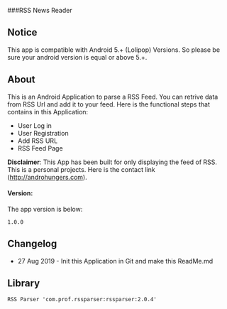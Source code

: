 ###RSS News Reader

## Notice
This app is compatible with Android 5.+ (Lolipop) Versions. So please be sure your android version is equal or above 5.+.

## About

This is an Android Application to parse a RSS Feed. You can retrive data from RSS Url and add it to your feed. Here is the functional steps that contains in this Application:
<ul>
<li> User Log in
<li> User Registration
<li> Add RSS URL
<li> RSS Feed Page
</ul>

**Disclaimer**: This App has been built for only displaying the feed of RSS. This is a personal projects. Here is the contact link (http://androhungers.com).

#### Version:
The app version is below:
```Version
1.0.0
```

## Changelog
- 27 Aug 2019 - Init this Application in Git and make this ReadMe.md

## Library
```
RSS Parser 'com.prof.rssparser:rssparser:2.0.4'

```
